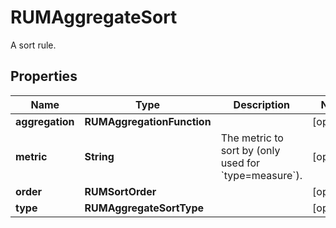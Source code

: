 # RUMAggregateSort

A sort rule.

## Properties

| Name            | Type                       | Description                                                          | Notes      |
| --------------- | -------------------------- | -------------------------------------------------------------------- | ---------- |
| **aggregation** | **RUMAggregationFunction** |                                                                      | [optional] |
| **metric**      | **String**                 | The metric to sort by (only used for &#x60;type&#x3D;measure&#x60;). | [optional] |
| **order**       | **RUMSortOrder**           |                                                                      | [optional] |
| **type**        | **RUMAggregateSortType**   |                                                                      | [optional] |
